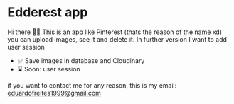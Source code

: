 # Edderest app

Hi there 👋🏼
This is an app like Pinterest (thats the reason of the name xd) you can upload images, see it and delete it. In further version I want to add user session

- ✅ Save images in database and Cloudinary
- ⌛ Soon: user session

if you want to contact me for any reason, this is my email: [eduardofreites1999@gmail.com](mailto:eduardofreites1999@gmail.com)
